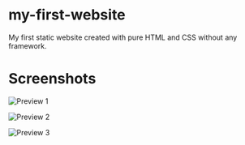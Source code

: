 # my-first-website
My first static website created with pure HTML and CSS without any framework.

# Screenshots

![Preview 1](https://ik.imagekit.io/cerihx9zwh7/firstweb1_3VhHeLSnvWi.png?updatedAt=1628420125973)

![Preview 2](https://ik.imagekit.io/cerihx9zwh7/firstweb2_uHEZdZe5F.png?updatedAt=1628420126560)

![Preview 3](https://ik.imagekit.io/cerihx9zwh7/firstweb3_dILQ4xvYLO.png?updatedAt=1628420128081)

